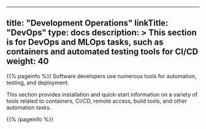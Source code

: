 
---
title: "Development Operations"
linkTitle: "DevOps"
type: docs
description: >
    This section is for DevOps and MLOps tasks, such as containers and automated testing tools for CI/CD
weight: 40
---

{{% pageinfo %}}
Software developers use numerous tools for automation, testing, and deployment. 

This section provides installation and quick-start information on a variety of tools related to containers, CI/CD, remote access, build tools, and other automation tasks.

{{% /pageinfo %}}
